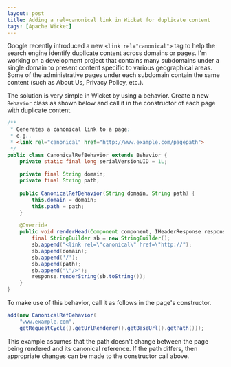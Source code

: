 ```yaml
---
layout: post
title: Adding a rel=canonical link in Wicket for duplicate content
tags: [Apache Wicket]
---
```


Google recently introduced a new `<link rel="canonical">` tag to help the search engine identify duplicate content across domains or pages. I'm working on a development project that contains many subdomains under a single domain to present content specific to various geographical areas. Some of the administrative pages under each subdomain contain the same content (such as About Us, Privacy Policy, etc.).

The solution is very simple in Wicket by using a behavior. Create a new `Behavior` class as shown below and call it in the constructor of each page with duplicate content.

```java
/**
 * Generates a canonical link to a page:
 * e.g.,
 * <link rel="canonical" href="http://www.example.com/pagepath">
 */
public class CanonicalRefBehavior extends Behavior {
    private static final long serialVersionUID = 1L;
 
    private final String domain;
    private final String path;
 
    public CanonicalRefBehavior(String domain, String path) {
        this.domain = domain;
        this.path = path;
    }
 
    @Override
    public void renderHead(Component component, IHeaderResponse response) {
        final StringBuilder sb = new StringBuilder();
        sb.append("<link rel=\"canonical\" href=\"http://");
        sb.append(domain);
        sb.append('/');
        sb.append(path);
        sb.append("\"/>");
        response.renderString(sb.toString());
    }
}
```

To make use of this behavior, call it as follows in the page's constructor.

```java
add(new CanonicalRefBehavior(
    "www.example.com",
    getRequestCycle().getUrlRenderer().getBaseUrl().getPath()));
```

This example assumes that the path doesn't change between the page being rendered and its canonical reference. If the path differs, then appropriate changes can be made to the constructor call above.
